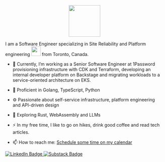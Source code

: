 <div id="header" align="center">
  <img src="https://media.giphy.com/media/M9gbBd9nbDrOTu1Mqx/giphy.gif" width="100"/>
</div>

I am a Software Engineer specializing in Site Reliability and Platform engineering <img src="https://media.giphy.com/media/WUlplcMpOCEmTGBtBW/giphy.gif" width="30"> from Toronto, Canada.


- :telescope: Currently, I’m working as a Senior Software Engineer at 1Password provisioning infrastructure with CDK and Terraform, developing an internal developer platform on Backstage and migrating workloads to a service-oriented architecture on EKS.

- 🥇 Proficient in Golang, TypeScript, Python

- :gear: Passionate about self-service infrastructure, platform engineering and API-driven design

- :seedling: Exploring Rust, WebAssembly and LLMs

- :zap: In my free time, I like to go on hikes, drink good coffee and read tech articles.

- :mailbox: How to reach me: [Schedule some time on my calendar](https://www.anandgautam.io/contact.html)

<div id="badges">
  <a href="https://www.linkedin.com/in/anandgautam1/">
    <img src="https://img.shields.io/badge/LinkedIn-blue?style=for-the-badge&logo=linkedin&logoColor=white" alt="LinkedIn Badge"/>
  </a>
  <a href="https://anandg.substack.com/">
    <img src="https://img.shields.io/badge/Substack-%23006f5c.svg?style=for-the-badge&logo=substack&logoColor=FF6719" alt="Substack Badge"/>
  </a>
</div>
